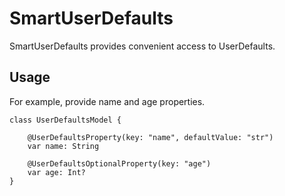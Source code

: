 # SmartUserDefaults

SmartUserDefaults provides convenient access to UserDefaults.

## Usage
For example, provide name and age properties.
```
class UserDefaultsModel {
        
    @UserDefaultsProperty(key: "name", defaultValue: "str")
    var name: String

    @UserDefaultsOptionalProperty(key: "age")
    var age: Int?
}
```

